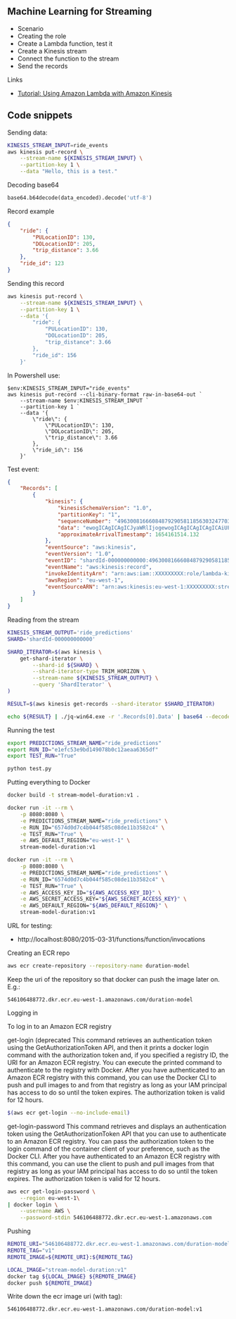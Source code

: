 ## Machine Learning for Streaming

* Scenario
* Creating the role 
* Create a Lambda function, test it
* Create a Kinesis stream
* Connect the function to the stream
* Send the records 

Links

* [Tutorial: Using Amazon Lambda with Amazon Kinesis](https://docs.amazonaws.cn/en_us/lambda/latest/dg/with-kinesis-example.html)

## Code snippets

Sending data:

```bash
KINESIS_STREAM_INPUT=ride_events
aws kinesis put-record \
    --stream-name ${KINESIS_STREAM_INPUT} \
    --partition-key 1 \
    --data "Hello, this is a test."
```

Decoding base64

```python
base64.b64decode(data_encoded).decode('utf-8')
```

Record example

```json
{
    "ride": {
        "PULocationID": 130,
        "DOLocationID": 205,
        "trip_distance": 3.66
    }, 
    "ride_id": 123
}
```

Sending this record

```bash
aws kinesis put-record \
    --stream-name ${KINESIS_STREAM_INPUT} \
    --partition-key 1 \
    --data '{
        "ride": {
            "PULocationID": 130,
            "DOLocationID": 205,
            "trip_distance": 3.66
        }, 
        "ride_id": 156
    }'
```

In Powershell use:
```
$env:KINESIS_STREAM_INPUT="ride_events"
aws kinesis put-record --cli-binary-format raw-in-base64-out `
    --stream-name $env:KINESIS_STREAM_INPUT `
    --partition-key 1 `
    --data '{ 
        \"ride\": { 
            \"PULocationID\": 130, 
            \"DOLocationID\": 205, 
            \"trip_distance\": 3.66 
        },  
        \"ride_id\": 156 
    }'
```


Test event:

```json
{
    "Records": [
        {
            "kinesis": {
                "kinesisSchemaVersion": "1.0",
                "partitionKey": "1",
                "sequenceNumber": "49630081666084879290581185630324770398608704880802529282",
                "data": "ewogICAgICAgICJyaWRlIjogewogICAgICAgICAgICAiUFVMb2NhdGlvbklEIjogMTMwLAogICAgICAgICAgICAiRE9Mb2NhdGlvbklEIjogMjA1LAogICAgICAgICAgICAidHJpcF9kaXN0YW5jZSI6IDMuNjYKICAgICAgICB9LCAKICAgICAgICAicmlkZV9pZCI6IDI1NgogICAgfQ==",
                "approximateArrivalTimestamp": 1654161514.132
            },
            "eventSource": "aws:kinesis",
            "eventVersion": "1.0",
            "eventID": "shardId-000000000000:49630081666084879290581185630324770398608704880802529282",
            "eventName": "aws:kinesis:record",
            "invokeIdentityArn": "arn:aws:iam::XXXXXXXXX:role/lambda-kinesis-role",
            "awsRegion": "eu-west-1",
            "eventSourceARN": "arn:aws:kinesis:eu-west-1:XXXXXXXXX:stream/ride_events"
        }
    ]
}
```


Reading from the stream

```bash
KINESIS_STREAM_OUTPUT='ride_predictions'
SHARD='shardId-000000000000'

SHARD_ITERATOR=$(aws kinesis \
    get-shard-iterator \
        --shard-id ${SHARD} \
        --shard-iterator-type TRIM_HORIZON \
        --stream-name ${KINESIS_STREAM_OUTPUT} \
        --query 'ShardIterator' \
)

RESULT=$(aws kinesis get-records --shard-iterator $SHARD_ITERATOR)

echo ${RESULT} | ./jq-win64.exe -r '.Records[0].Data' | base64 --decode
``` 

Running the test

```bash
export PREDICTIONS_STREAM_NAME="ride_predictions"
export RUN_ID="e1efc53e9bd149078b0c12aeaa6365df"
export TEST_RUN="True"

python test.py
```


Putting everything to Docker

```bash
docker build -t stream-model-duration:v1 .

docker run -it --rm \
    -p 8080:8080 \
    -e PREDICTIONS_STREAM_NAME="ride_predictions" \
    -e RUN_ID="6574d0d7c4b044f585c08de11b3582c4" \
    -e TEST_RUN="True" \
    -e AWS_DEFAULT_REGION="eu-west-1" \
    stream-model-duration:v1

docker run -it --rm \
    -p 8080:8080 \
    -e PREDICTIONS_STREAM_NAME="ride_predictions" \
    -e RUN_ID="6574d0d7c4b044f585c08de11b3582c4" \
    -e TEST_RUN="True" \
    -e AWS_ACCESS_KEY_ID="${AWS_ACCESS_KEY_ID}" \
    -e AWS_SECRET_ACCESS_KEY="${AWS_SECRET_ACCESS_KEY}" \
    -e AWS_DEFAULT_REGION="${AWS_DEFAULT_REGION}" \
    stream-model-duration:v1
```

URL for testing:

* http://localhost:8080/2015-03-31/functions/function/invocations


Creating an ECR repo

```bash
aws ecr create-repository --repository-name duration-model
```

Keep the uri of the repository so that docker can push the image later on. E.g.:
```
546106488772.dkr.ecr.eu-west-1.amazonaws.com/duration-model
```

Logging in

To log in to an Amazon ECR registry

get-login (deprecated
This command retrieves an authentication token using the GetAuthorizationToken API, and then it prints a docker login command with the authorization token and, if you specified a registry ID, the URI for an Amazon ECR registry. You can execute the printed command to authenticate to the registry with Docker. After you have authenticated to an Amazon ECR registry with this command, you can use the Docker CLI to push and pull images to and from that registry as long as your IAM principal has access to do so until the token expires. The authorization token is valid for 12 hours.

```bash
$(aws ecr get-login --no-include-email)
```

get-login-password
This command retrieves and displays an authentication token using the GetAuthorizationToken API that you can use to authenticate to an Amazon ECR registry. You can pass the authorization token to the login command of the container client of your preference, such as the Docker CLI. After you have authenticated to an Amazon ECR registry with this command, you can use the client to push and pull images from that registry as long as your IAM principal has access to do so until the token expires. The authorization token is valid for 12 hours.

```bash
aws ecr get-login-password \
    --region eu-west-1\
| docker login \
    --username AWS \
    --password-stdin 546106488772.dkr.ecr.eu-west-1.amazonaws.com
```

Pushing 

```bash
REMOTE_URI="546106488772.dkr.ecr.eu-west-1.amazonaws.com/duration-model"
REMOTE_TAG="v1"
REMOTE_IMAGE=${REMOTE_URI}:${REMOTE_TAG}

LOCAL_IMAGE="stream-model-duration:v1"
docker tag ${LOCAL_IMAGE} ${REMOTE_IMAGE}
docker push ${REMOTE_IMAGE}
```

Write down the ecr image uri (with tag):
```
546106488772.dkr.ecr.eu-west-1.amazonaws.com/duration-model:v1
```

